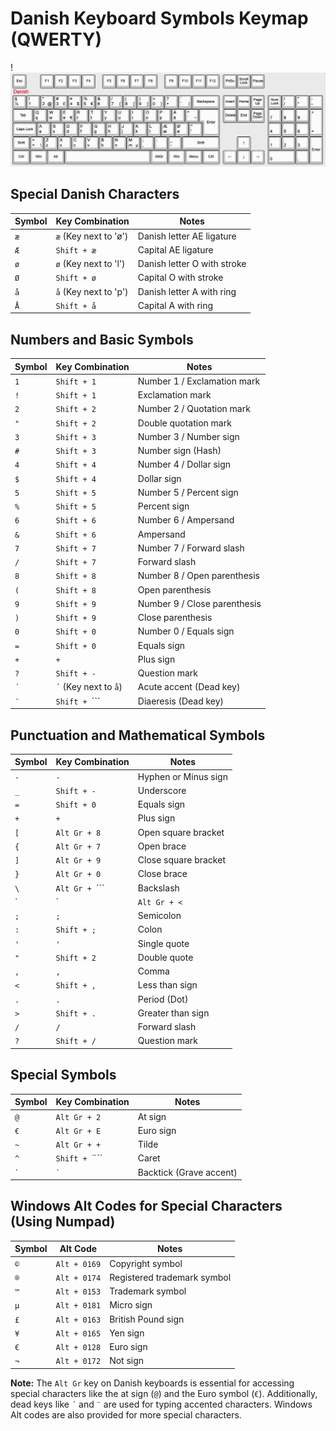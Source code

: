 # Danish Keyboard Symbols Keymap (QWERTY)
!![Alt Text](images/20240819163957.png)
## Special Danish Characters
| Symbol | Key Combination          | Notes                             |
|--------|--------------------------|-----------------------------------|
| `æ`    | `æ` (Key next to 'ø')     | Danish letter AE ligature         |
| `Æ`    | `Shift + æ`               | Capital AE ligature               |
| `ø`    | `ø` (Key next to 'l')     | Danish letter O with stroke       |
| `Ø`    | `Shift + ø`               | Capital O with stroke             |
| `å`    | `å` (Key next to 'p')     | Danish letter A with ring         |
| `Å`    | `Shift + å`               | Capital A with ring               |

## Numbers and Basic Symbols
| Symbol | Key Combination          | Notes                             |
|--------|--------------------------|-----------------------------------|
| `1`    | `Shift + 1`              | Number 1 / Exclamation mark       |
| `!`    | `Shift + 1`              | Exclamation mark                  |
| `2`    | `Shift + 2`              | Number 2 / Quotation mark         |
| `"`    | `Shift + 2`              | Double quotation mark             |
| `3`    | `Shift + 3`              | Number 3 / Number sign            |
| `#`    | `Shift + 3`              | Number sign (Hash)                |
| `4`    | `Shift + 4`              | Number 4 / Dollar sign            |
| `$`    | `Shift + 4`              | Dollar sign                       |
| `5`    | `Shift + 5`              | Number 5 / Percent sign           |
| `%`    | `Shift + 5`              | Percent sign                      |
| `6`    | `Shift + 6`              | Number 6 / Ampersand              |
| `&`    | `Shift + 6`              | Ampersand                         |
| `7`    | `Shift + 7`              | Number 7 / Forward slash          |
| `/`    | `Shift + 7`              | Forward slash                     |
| `8`    | `Shift + 8`              | Number 8 / Open parenthesis       |
| `(`    | `Shift + 8`              | Open parenthesis                  |
| `9`    | `Shift + 9`              | Number 9 / Close parenthesis      |
| `)`    | `Shift + 9`              | Close parenthesis                 |
| `0`    | `Shift + 0`              | Number 0 / Equals sign            |
| `=`    | `Shift + 0`              | Equals sign                       |
| `+`    | `+`                      | Plus sign                         |
| `?`    | `Shift + -`              | Question mark                     |
| `´`    | `´` (Key next to `å`)     | Acute accent (Dead key)           |
| `¨`    | `Shift + `´``            | Diaeresis (Dead key)              |

## Punctuation and Mathematical Symbols
| Symbol | Key Combination          | Notes                             |
|--------|--------------------------|-----------------------------------|
| `-`    | `-`                      | Hyphen or Minus sign              |
| `_`    | `Shift + -`              | Underscore                        |
| `=`    | `Shift + 0`              | Equals sign                       |
| `+`    | `+`                      | Plus sign                         |
| `[`    | `Alt Gr + 8`             | Open square bracket               |
| `{`    | `Alt Gr + 7`             | Open brace                        |
| `]`    | `Alt Gr + 9`             | Close square bracket              |
| `}`    | `Alt Gr + 0`             | Close brace                       |
| `\`    | `Alt Gr + `´``            | Backslash                         |
| `|`    | `Alt Gr + <`             | Vertical bar                      |
| `;`    | `;`                      | Semicolon                         |
| `:`    | `Shift + ;`              | Colon                             |
| `'`    | `'`                      | Single quote                      |
| `"`    | `Shift + 2`              | Double quote                      |
| `,`    | `,`                      | Comma                             |
| `<`    | `Shift + ,`              | Less than sign                    |
| `.`    | `.`                      | Period (Dot)                      |
| `>`    | `Shift + .`              | Greater than sign                 |
| `/`    | `/`                      | Forward slash                     |
| `?`    | `Shift + /`              | Question mark                     |

## Special Symbols
| Symbol | Key Combination          | Notes                             |
|--------|--------------------------|-----------------------------------|
| `@`    | `Alt Gr + 2`             | At sign                           |
| `€`    | `Alt Gr + E`             | Euro sign                         |
| `~`    | `Alt Gr + +`             | Tilde                             |
| `^`    | `Shift + `¨``             | Caret                             |
| `` ` ``| `` ` ``                  | Backtick (Grave accent)           |

## Windows Alt Codes for Special Characters (Using Numpad)
| Symbol | Alt Code                 | Notes                             |
|--------|--------------------------|-----------------------------------|
| `©`    | `Alt + 0169`             | Copyright symbol                  |
| `®`    | `Alt + 0174`             | Registered trademark symbol       |
| `™`    | `Alt + 0153`             | Trademark symbol                  |
| `µ`    | `Alt + 0181`             | Micro sign                        |
| `£`    | `Alt + 0163`             | British Pound sign                |
| `¥`    | `Alt + 0165`             | Yen sign                          |
| `€`    | `Alt + 0128`             | Euro sign                         |
| `¬`    | `Alt + 0172`             | Not sign                          |

**Note:** The `Alt Gr` key on Danish keyboards is essential for accessing special characters like the at sign (`@`) and the Euro symbol (`€`). Additionally, dead keys like `´` and `¨` are used for typing accented characters. Windows Alt codes are also provided for more special characters.
